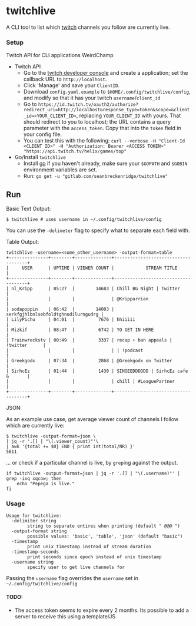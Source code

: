 # twitchlive

A CLI tool to list which [twitch](https://www.twitch.tv/) channels you follow are currently live.

### Setup

Twitch API for CLI applications WeirdChamp

- Twitch API
  - Go to the [twitch developer console](https://dev.twitch.tv/console/apps) and create a application; set the callback URL to `http://localhost`.
  - Click 'Manage' and save your `ClientID`.
  - Download `config.yaml.example` to `$HOME/.config/twitchlive/config`, and modify so that it has your twitch `username`/`client_id`
  - Go to `https://id.twitch.tv/oauth2/authorize?redirect_uri=http://localhost&response_type=token&scope=&client_id=<YOUR_CLIENT_ID>`, replacing `YOUR_CLIENT_ID` with yours. That should redirect to you to localhost; the URL contains a query parameter with the `access_token`. Copy that into the `token` field in your config file.
  - You can test this with the following: `curl --verbose -H "Client-Id <CLIENT ID>" -H "Authorization: Bearer <ACCESS TOKEN>" "https://api.twitch.tv/helix/games/top"`
- Go/Install `twitchlive`
  - Install [go](https://golang.org/) if you haven't already, make sure your `$GOPATH` and `$GOBIN` environment variables are set.
  - Run: `go get -u "gitlab.com/seanbreckenridge/twitchlive"`

## Run

Basic Text Output:

```
$ twitchlive # uses username in ~/.config/twitchlive/config
```

You can use the `-delimeter` flag to specify what to separate each field with.

Table Output:

```
twitchlive -username=<some_other_username> -output-format=table
+---------------+--------+--------------+-------------------------------------+
|     USER      | UPTIME | VIEWER COUNT |            STREAM TITLE             |
+---------------+--------+--------------+-------------------------------------+
| nl_Kripp      | 05:27  |        14683 | Chill BG Night | Twitter            |
|               |        |              | @Kripparrian                        |
| sodapoppin    | 06:42  |        14003 | serkfgjhlbnlsebfoldtghnodilurngudrg |
| LilyPichu     | 04:01  |         7676 | hhiiiii                             |
| Mizkif        | 08:47  |         6742 | YO GET IN HERE                      |
| Trainwreckstv | 00:49  |         3337 | recap + ban appeals | !twitter      |
|               |        |              | | !podcast                          |
| Greekgodx     | 07:34  |         2868 | @Greekgodx on Twitter               |
| SirhcEz       | 01:44  |         1430 | SINGEEDDDDDD | SirhcEz cafe &       |
|               |        |              | chill | #LeaguePartner              |
+---------------+--------+--------------+-------------------------------------+
```

JSON:

As an example use case, get average viewer count of channels I follow which are currently live:

```
$ twitchlive -output-format=json \
| jq -r '.[] | "\(.viewer_count)"'\
| awk '{total += $0} END { print int(total/NR) }'
5611
```

... or check if a particular channel is live, by `grep`ing against the output.

```
if twitchlive -output-format=json | jq -r '.[] | "\(.username)"' | grep -ixq xqcow; then
    echo "Pepega is live."
fi
```

### Usage

```
Usage for twitchlive:
  -delimiter string
    	string to separate entires when printing (default " @@@ ")
  -output-format string
    	possible values: 'basic', 'table', 'json' (default "basic")
  -timestamp
    	print unix timestamp instead of stream duration
  -timestamp-seconds
    	print seconds since epoch instead of unix timestamp
  -username string
    	specify user to get live channels for
```

Passing the `username` flag overrides the `username` set in `~/.config/twitchlive/config`

#### TODO:

- The access token seems to expire every 2 months. Its possible to add a server to receive this using a template/JS
